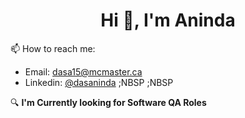 <h1 align="center">Hi 👋, I'm Aninda</h1>


📫 How to reach me: 
- Email: dasa15@mcmaster.ca
- Linkedin: [@dasaninda](https://www.linkedin.com/in/dasaninda/) ;NBSP ;NBSP


🔍 **I'm Currently looking for Software QA Roles**
<!--
**dasaninda/dasaninda** is a ✨ _special_ ✨ repository because its `README.md` (this file) appears on your GitHub profile.

Here are some ideas to get you started:


### 🔭 I’m currently working on ...
### 🌱 I’m currently learning ...
### 👯 I’m looking to collaborate on ...
### 🤔 I’m looking for help with ...
### 💬 Ask me about ...
### 📫 How to reach me: ...
### 😄 Pronouns: ...
### ⚡ Fun fact: ...
-->
